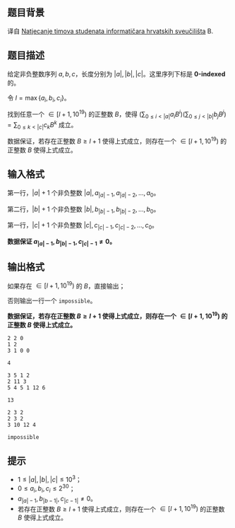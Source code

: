 ## 题目背景
译自 [Natjecanje timova studenata informatičara hrvatskih sveučilišta](https://hsin.hr/studenti2024/) B.

## 题目描述
给定非负整数序列 $a,b,c$，长度分别为 $|a|,|b|,|c|$。这里序列下标是 **0-indexed** 的。

令 $l=\max\{a_i,b_i,c_i\}$。

找到任意一个 $\in [l+1,10^{19})$ 的正整数 $B$，使得 $\displaystyle \left(\sum_{0\le i\lt |a|} a_iB^i\right)\left(\sum_{0\le j\lt |b|} b_jB^j\right)=\sum_{0\le k\lt |c|} c_kB^k$ 成立。

数据保证，若存在正整数 $B\ge l+1$ 使得上式成立，则存在一个 $\in [l+1,10^{19})$ 的正整数 $B$ 使得上式成立。


## 输入格式
第一行，$|a|+1$ 个非负整数 $|a|,a_{|a|-1},a_{|a|-2},\ldots,a_0$。

第二行，$|b|+1$ 个非负整数 $|b|,b_{|b|-1},b_{|b|-2},\ldots,b_0$。

第一行，$|c|+1$ 个非负整数 $|c|,c_{|c|-1},c_{|c|-2},\ldots,c_0$。

**数据保证 $a_{|a|-1},b_{|b|-1},c_{|c|-1}\neq 0$。**


## 输出格式
如果存在 $\in [l+1,10^{19})$ 的 $B$，直接输出；

否则输出一行一个 $\texttt{impossible}。$


**数据保证，若存在正整数 $B\ge l+1$ 使得上式成立，则存在一个 $\in [l+1,10^{19})$ 的正整数 $B$ 使得上式成立。**

```input1
2 2 0
1 2
3 1 0 0
```

```output1
4
```

```input2
3 5 1 2
2 11 3
5 4 5 1 12 6
```

```output2
13
```

```input3
2 3 2
2 3 2
3 10 12 4
```

```output3
impossible
```

## 提示
- $1\le |a|,|b|,|c|\le 10^3$；
- $0\le a_i,b_i,c_i\le 2^{30}$；
- $a_{|a|-1},b_{|b-1|},c_{|c-1|}\neq 0$。
- 若存在正整数 $B\ge l+1$ 使得上式成立，则存在一个 $\in [l+1,10^{19})$ 的正整数 $B$ 使得上式成立。

